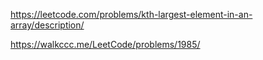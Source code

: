 https://leetcode.com/problems/kth-largest-element-in-an-array/description/

https://walkccc.me/LeetCode/problems/1985/
